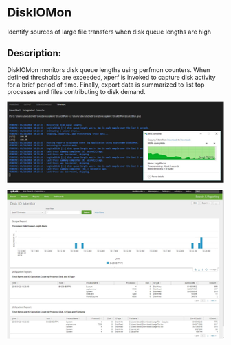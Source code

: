 # DiskIOMon
Identify sources of large file transfers when disk queue lengths are high

Description:
-----------------------------------

   DiskIOMon monitors disk queue lengths using perfmon counters. When defined thresholds are exceeded, xperf is invoked to capture disk activity for a brief period of time. Finally, export data is summarized to list top processes and files contributing to disk demand. 

![alt tag](https://github.com/dstaulcu/DiskIOMon/blob/master/Capture.JPG)

![alt tag](https://github.com/dstaulcu/DiskIOMon/blob/master/Capture2.JPG)


